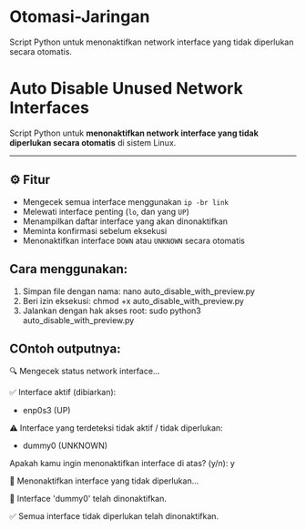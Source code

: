 # Otomasi-Jaringan
Script Python untuk menonaktifkan network interface yang tidak diperlukan secara otomatis.
# Auto Disable Unused Network Interfaces

Script Python untuk **menonaktifkan network interface yang tidak diperlukan secara otomatis** di sistem Linux.

---

## ⚙️ Fitur
- Mengecek semua interface menggunakan `ip -br link`
- Melewati interface penting (`lo`, dan yang `UP`)
- Menampilkan daftar interface yang akan dinonaktifkan
- Meminta konfirmasi sebelum eksekusi
- Menonaktifkan interface `DOWN` atau `UNKNOWN` secara otomatis

## Cara menggunakan:
1. Simpan file dengan nama: nano auto_disable_with_preview.py
2. Beri izin eksekusi: chmod +x auto_disable_with_preview.py
3. Jalankan dengan hak akses root: sudo python3 auto_disable_with_preview.py

## COntoh outputnya:
🔍 Mengecek status network interface...

✅ Interface aktif (dibiarkan):
   - enp0s3 (UP)

⚠️  Interface yang terdeteksi tidak aktif / tidak diperlukan:
   - dummy0 (UNKNOWN)

Apakah kamu ingin menonaktifkan interface di atas? (y/n): y

🚧 Menonaktifkan interface yang tidak diperlukan...

🔴 Interface 'dummy0' telah dinonaktifkan.

✅ Semua interface tidak diperlukan telah dinonaktifkan.
